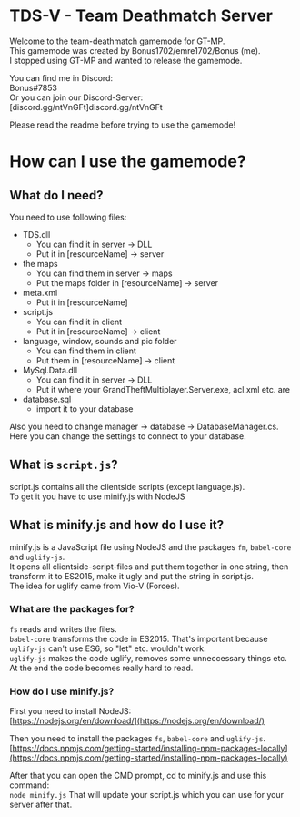 # TDS-V - Team Deathmatch Server

Welcome to the team-deathmatch gamemode for GT-MP.    
This gamemode was created by Bonus1702/emre1702/Bonus (me).  
I stopped using GT-MP and wanted to release the gamemode.   

You can find me in Discord:   
Bonus#7853    
Or you can join our Discord-Server:   
[discord.gg/ntVnGFt]discord.gg/ntVnGFt   


Please read the readme before trying to use the gamemode!


# How can I use the gamemode?

## What do I need?

You need to use following files:
- TDS.dll 
  - You can find it in server -> DLL
  - Put it in [resourceName] -> server
- the maps
  - You can find them in server -> maps
  - Put the maps folder in [resourceName] -> server 
- meta.xml
  - Put it in [resourceName]
- script.js
  - You can find it in client
  - Put it in [resourceName] -> client 
- language, window, sounds and pic folder
  - You can find them in client
  - Put them in [resourceName] -> client
- MySql.Data.dll 
  - You can find it in server -> DLL
  - Put it where your GrandTheftMultiplayer.Server.exe, acl.xml etc. are
- database.sql
  - import it to your database
  
Also you need to change manager -> database -> DatabaseManager.cs.  
Here you can change the settings to connect to your database.  
  

## What is `script.js`? 

script.js contains all the clientside scripts (except language.js).  
To get it you have to use minify.js with NodeJS  


## What is minify.js and how do I use it?

minify.js is a JavaScript file using NodeJS and the packages `fm`, `babel-core` and `uglify-js`.  
It opens all clientside-script-files and put them together in one string, then transform it to ES2015, make it ugly and put the string in script.js.  
The idea for uglify came from Vio-V (Forces).  

### What are the packages for?

`fs` reads and writes the files.  
`babel-core` transforms the code in ES2015. That's important because `uglify-js` can't use ES6, so "let" etc. wouldn't work.  
`uglify-js` makes the code uglify, removes some unneccessary things etc. At the end the code becomes really hard to read.  

### How do I use minify.js?

First you need to install NodeJS:  
[https://nodejs.org/en/download/](https://nodejs.org/en/download/)  

Then you need to install the packages `fs`, `babel-core` and `uglify-js`.  
[https://docs.npmjs.com/getting-started/installing-npm-packages-locally](https://docs.npmjs.com/getting-started/installing-npm-packages-locally)

After that you can open the CMD prompt, cd to minify.js and use this command:  
`node minify.js` 
That will update your script.js which you can use for your server after that.  